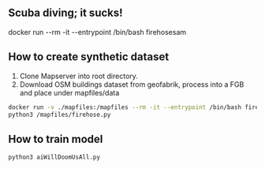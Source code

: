 ## Scuba diving; it sucks!
docker run --rm -it --entrypoint /bin/bash firehosesam

## How to create synthetic dataset

1. Clone Mapserver into root directory.
2. Download OSM buildings dataset from geofabrik, process into a FGB and place under mapfiles/data

```sh
docker run -v ./mapfiles:/mapfiles --rm -it --entrypoint /bin/bash firehosesam
python3 /mapfiles/firehose.py
```

## How to train model

```sh
python3 aiWillDoomUsAll.py
```